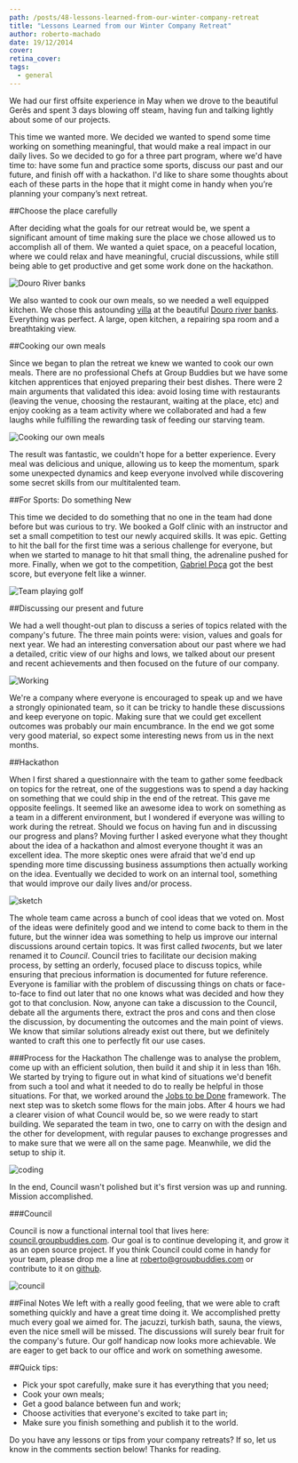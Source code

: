 ```yaml
---
path: /posts/48-lessons-learned-from-our-winter-company-retreat
title: "Lessons Learned from our Winter Company Retreat"
author: roberto-machado
date: 19/12/2014
cover: 
retina_cover: 
tags:
  - general
---
```


We had our first offsite experience in May when we drove to the beautiful Gerês and spent 3 days blowing off steam, having fun and talking lightly about some of our projects. 

This time we wanted more. We decided we wanted to spend some time working on something meaningful, that would make a real impact in our daily lives. So we decided to go for a three part program, where we'd have time to: have some fun and practice some sports, discuss our past and our future, and finish off with a hackathon. I'd like to share some thoughts about each of these parts in the hope that it might come in handy when you’re planning your company’s next retreat.

##Choose the place carefully

After deciding what the goals for our retreat would be, we spent a significant amount of time making sure the place we chose allowed us to accomplish all of them. We wanted a quiet space, on a peaceful location, where we could relax and have meaningful, crucial discussions, while still being able to get productive and get some work done on the hackathon.

![Douro River banks](https://blog.groupbuddies.com/uploads/post_image/image/28/casa_douro.png)

We also wanted to cook our own meals, so we needed a well equipped kitchen. We chose this astounding [villa](https://www.booking.com/hotel/pt/villa-spa-douro.pt-pt.html) at the beautiful [Douro river banks](https://www.google.pt/search?q=douro+river+banks&espv=2&biw=1280&bih=637&source=lnms&tbm=isch&sa=X&ei=8m-RVMrCFoT6UM6agZAO&ved=0CAYQ_AUoAQ#imgdii=_). Everything was perfect. A large, open kitchen, a repairing spa room and a breathtaking view.



##Cooking our own meals

Since we began to plan the retreat we knew we wanted to cook our own meals. There are no professional Chefs at Group Buddies but we have some kitchen apprentices that enjoyed preparing their best dishes. There were 2 main arguments that validated this idea: avoid losing time with restaurants (leaving the venue, choosing the restaurant, waiting at the place, etc) and enjoy cooking as a team activity where we collaborated and had a few laughs while fulfilling the rewarding task of feeding our starving team.

![Cooking our own meals](https://blog.groupbuddies.com/uploads/post_image/image/20/IMG_1794.JPG)

The result was fantastic, we couldn't hope for a better experience. Every meal was delicious and unique, allowing us to keep the momentum, spark some unexpected dynamics and keep everyone involved while discovering some secret skills from our multitalented team.


##For Sports: Do something New

This time we decided to do something that no one in the team had done before but was curious to try. We booked a Golf clinic with an instructor and set a small competition to test our newly acquired skills. It was epic. Getting to hit the ball for the first time was a serious challenge for everyone, but when we started to manage to hit that small thing, the adrenaline pushed for more. Finally, when we got to the competition, [Gabriel Poça](https://twitter.com/gabrielgpoca) got the best score, but everyone felt like a winner.

![Team playing golf](https://blog.groupbuddies.com/uploads/post_image/image/22/2014-12-06_15.21.28.jpg)

##Discussing our present and future

We had a well thought-out plan to discuss a series of topics related with the company's future. The three main points were: vision, values and goals for next year. We had an interesting conversation about our past where we had a detailed, critic view of our highs and lows, we talked about our present and recent achievements and then focused on the future of our company.

![Working](https://blog.groupbuddies.com/uploads/post_image/image/23/2014-12-07_17.17.22.jpg)

We're a company where everyone is encouraged to speak up and we have a strongly opinionated team, so it can be tricky to handle these discussions and keep everyone on topic. Making sure that we could get excellent outcomes was probably our main encumbrance. In the end we got some very good material, so expect some interesting news from us in the next months.

##Hackathon

When I first shared a questionnaire with the team to gather some feedback on topics for the retreat, one of the suggestions was to spend a day hacking on something that we could ship in the end of the retreat. This gave me opposite feelings. It seemed like an awesome idea to work on something as a team in a different environment, but I wondered if everyone was willing to work during the retreat. Should we focus on having fun and in discussing our progress and plans? Moving further I asked everyone what they thought about the idea of a hackathon and almost everyone thought it was an excellent idea. The more skeptic ones were afraid that we'd end up spending more time discussing business assumptions then actually working on the idea. Eventually we decided to work on an internal tool, something that would improve our daily lives and/or process.

![sketch](https://blog.groupbuddies.com/uploads/post_image/image/25/2014-12-07_19.56.27.jpg)

The whole team came across a bunch of cool ideas that we voted on. Most of the ideas were definitely good and we intend to come back to them in the future, but the winner idea was something to help us improve our internal discussions around certain topics. It was first called _twocents_, but we later renamed it to _Council_.
Council tries to facilitate our decision making process, by setting an orderly, focused place to discuss topics, while ensuring that precious information is documented for future reference. Everyone is familiar with the problem of discussing things on chats or face-to-face to find out later that no one knows what was decided and how they got to that conclusion. Now, anyone can take a discussion to the Council, debate all the arguments there, extract the pros and cons and then close the discussion, by documenting the outcomes and the main point of views.
We know that similar solutions already exist out there, but we definitely wanted to craft this one to perfectly fit our use cases.

###Process for the Hackathon
The challenge was to analyse the problem, come up with an efficient solution, then build it and ship it in less than 16h. We started by trying to figure out in what kind of situations we'd benefit from such a tool and what it needed to do to really be helpful in those situations. For that, we worked around the [Jobs to be Done](https://medium.com/the-job-to-be-done) framework. The next step was to sketch some flows for the main jobs. After 4 hours we had a clearer vision of what Council would be, so we were ready to start building. We separated the team in two, one to carry on with the design and the other for development, with regular pauses to exchange progresses and to make sure that we were all on the same page. Meanwhile, we did the setup to ship it. 

![coding](https://blog.groupbuddies.com/uploads/post_image/image/24/2014-12-07_19.57.06.jpg)

In the end, Council wasn't polished but it's first version was up and running. Mission accomplished.

###Council

Council is now a functional internal tool that lives here: [council.groupbuddies.com](https://council.groupbuddies.com). Our goal is to continue developing it, and grow it as an open source project. If you think Council could come in handy for your team, please drop me a line at [roberto@groupbuddies.com](mailto:roberto@groupbuddies.com) or contribute to it on [github](https://github.com/groupbuddies/council).

![council](https://blog.groupbuddies.com/uploads/post_image/image/27/blog-council.png)

##Final Notes
We left with a really good feeling, that we were able to craft something quickly and have a great time doing it. We accomplished pretty much every goal we aimed for. The jacuzzi, turkish bath, sauna, the views, even the nice smell will be missed. The discussions will surely bear fruit for the company's future. Our golf handicap now looks more achievable. We are eager to get back to our office and work on something awesome.

##Quick tips:

* Pick your spot carefully, make sure it has everything that you need;
* Cook your own meals;
* Get a good balance between fun and work;
* Choose activities that everyone's excited to take part in;
* Make sure you finish something and publish it to the world.

Do you have any lessons or tips from your company retreats? If so, let us know in the comments section below! Thanks for reading.
